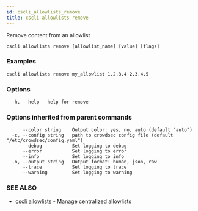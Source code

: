 ```yaml
---
id: cscli_allowlists_remove
title: cscli allowlists remove
---
```

Remove content from an allowlist

```
cscli allowlists remove [allowlist_name] [value] [flags]
```

### Examples

```
cscli allowlists remove my_allowlist 1.2.3.4 2.3.4.5
```

### Options

```
  -h, --help   help for remove
```

### Options inherited from parent commands

```
      --color string    Output color: yes, no, auto (default "auto")
  -c, --config string   path to crowdsec config file (default "/etc/crowdsec/config.yaml")
      --debug           Set logging to debug
      --error           Set logging to error
      --info            Set logging to info
  -o, --output string   Output format: human, json, raw
      --trace           Set logging to trace
      --warning         Set logging to warning
```

### SEE ALSO

* [cscli allowlists](/cscli/cscli_allowlists.md)	 - Manage centralized allowlists

